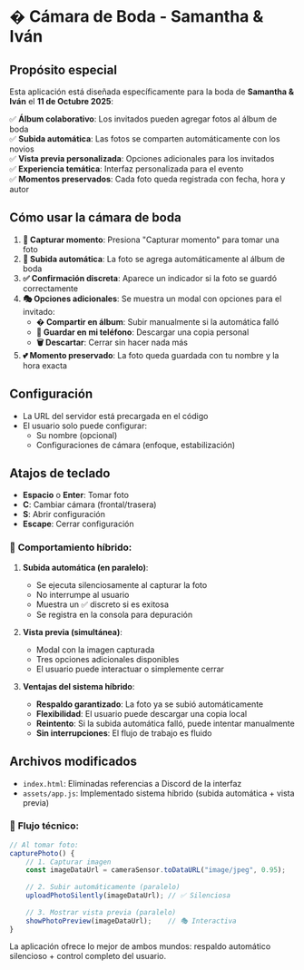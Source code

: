 # � Cámara de Boda - Samantha & Iván

## Propósito especial

Esta aplicación está diseñada específicamente para la boda de **Samantha & Iván** el **11 de Octubre 2025**:

✅ **Álbum colaborativo**: Los invitados pueden agregar fotos al álbum de boda  
✅ **Subida automática**: Las fotos se comparten automáticamente con los novios  
✅ **Vista previa personalizada**: Opciones adicionales para los invitados  
✅ **Experiencia temática**: Interfaz personalizada para el evento  
✅ **Momentos preservados**: Cada foto queda registrada con fecha, hora y autor  

## Cómo usar la cámara de boda

1. **📸 Capturar momento**: Presiona "Capturar momento" para tomar una foto
2. **🤖 Subida automática**: La foto se agrega automáticamente al álbum de boda
3. **✅ Confirmación discreta**: Aparece un indicador si la foto se guardó correctamente
4. **🎭 Opciones adicionales**: Se muestra un modal con opciones para el invitado:
   - **� Compartir en álbum**: Subir manualmente si la automática falló
   - **💾 Guardar en mi teléfono**: Descargar una copia personal
   - **🗑️ Descartar**: Cerrar sin hacer nada más
5. **💕 Momento preservado**: La foto queda guardada con tu nombre y la hora exacta

## Configuración

- La URL del servidor está precargada en el código
- El usuario solo puede configurar:
  - Su nombre (opcional)
  - Configuraciones de cámara (enfoque, estabilización)

## Atajos de teclado

- **Espacio** o **Enter**: Tomar foto
- **C**: Cambiar cámara (frontal/trasera)
- **S**: Abrir configuración
- **Escape**: Cerrar configuración

### 🎯 **Comportamiento híbrido:**

1. **Subida automática (en paralelo)**:
   - Se ejecuta silenciosamente al capturar la foto
   - No interrumpe al usuario
   - Muestra un ✅ discreto si es exitosa
   - Se registra en la consola para depuración

2. **Vista previa (simultánea)**:
   - Modal con la imagen capturada
   - Tres opciones adicionales disponibles
   - El usuario puede interactuar o simplemente cerrar

3. **Ventajas del sistema híbrido**:
   - **Respaldo garantizado**: La foto ya se subió automáticamente
   - **Flexibilidad**: El usuario puede descargar una copia local
   - **Reintento**: Si la subida automática falló, puede intentar manualmente
   - **Sin interrupciones**: El flujo de trabajo es fluido

## Archivos modificados

- `index.html`: Eliminadas referencias a Discord de la interfaz
- `assets/app.js`: Implementado sistema híbrido (subida automática + vista previa)

### 🔄 **Flujo técnico:**

```javascript
// Al tomar foto:
capturePhoto() {
    // 1. Capturar imagen
    const imageDataUrl = cameraSensor.toDataURL("image/jpeg", 0.95);
    
    // 2. Subir automáticamente (paralelo)
    uploadPhotoSilently(imageDataUrl); // ✅ Silenciosa
    
    // 3. Mostrar vista previa (paralelo)
    showPhotoPreview(imageDataUrl);    // 🎭 Interactiva
}
```

La aplicación ofrece lo mejor de ambos mundos: respaldo automático silencioso + control completo del usuario.